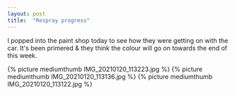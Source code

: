 ```yaml
---
layout: post
title:  "Respray progress"
---
```

I popped into the paint shop today to see how they were getting on with the car. It's been primered & they think the colour will go on towards the end of this week.

{% picture mediumthumb IMG_20210120_113223.jpg %}
{% picture mediumthumb IMG_20210120_113136.jpg %}
{% picture mediumthumb IMG_20210120_113122.jpg %}
